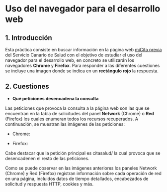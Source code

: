 # Uso del navegador para el desarrollo web

## 1. Introducción

Esta práctica consiste en buscar información en la página web [miCita previa](https://www3.gobiernodecanarias.org/citasalud/) del Servicio Canario de Salud con el objetivo de estudiar el uso del navegador para el desarrollo web, en concreto se utilizarán los navegadores **Chrome** y **Firefox**. Para responder a las diferentes cuestiones se incluye una imagen donde se indica en un **rectángulo rojo** la respuesta.

## 2. Cuestiones

* **Qué peticiones desencadena la consulta**

Las peticiones que provoca la consulta a la página web son las que se encuentran en la tabla de solicitudes del panel **Network** (Chrome) o **Red** (Firefox) los cuales enumeran todos los recursos recuperados. A continuación, se muestran las imágenes de las peticiones:

* Chrome:

* Firefox:

Cabe destacar que la petición principal es citasalud/ la cual provoca que se desencadenen el resto de las peticiones.

Como se puede observar en las imágenes anteriores los paneles Network (Chrome) y Red (Firefox) registran información sobre cada operación de red en una página, incluidos datos de tiempo detallados, encabezados de solicitud y respuesta HTTP, cookies y más.
